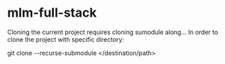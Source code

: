 # mlm-full-stack

Cloning the current project requires cloning sumodule along...
In order to clone the project with specific directory:

git clone --recurse-submodule </destination/path>
